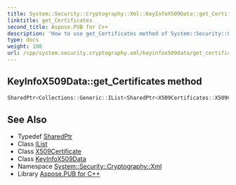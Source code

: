 ```yaml
---
title: System::Security::Cryptography::Xml::KeyInfoX509Data::get_Certificates method
linktitle: get_Certificates
second_title: Aspose.PUB for C++
description: 'How to use get_Certificates method of System::Security::Cryptography::Xml::KeyInfoX509Data class in C++.'
type: docs
weight: 100
url: /cpp/system.security.cryptography.xml/keyinfox509data/get_certificates/
---
```

## KeyInfoX509Data::get_Certificates method




```cpp
SharedPtr<Collections::Generic::IList<SharedPtr<X509Certificates::X509Certificate>>> System::Security::Cryptography::Xml::KeyInfoX509Data::get_Certificates()
```

## See Also

* Typedef [SharedPtr](../../../system/sharedptr/)
* Class [IList](../../../system.collections.generic/ilist/)
* Class [X509Certificate](../../../system.security.cryptography.x509certificates/x509certificate/)
* Class [KeyInfoX509Data](../)
* Namespace [System::Security::Cryptography::Xml](../../)
* Library [Aspose.PUB for C++](../../../)
